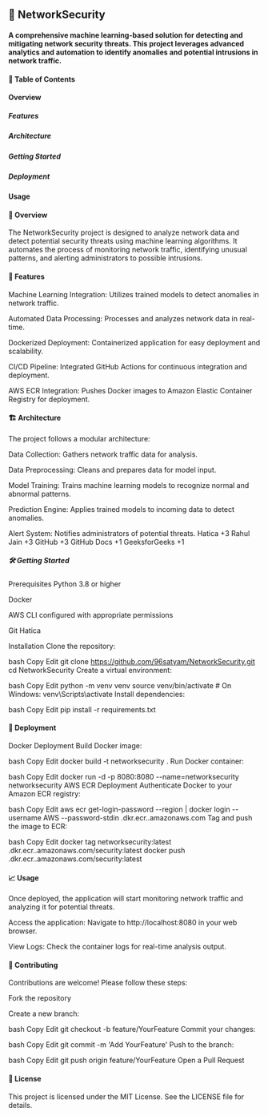 ## 🔐 NetworkSecurity
#### A comprehensive machine learning-based solution for detecting and mitigating network security threats. This project leverages advanced analytics and automation to identify anomalies and potential intrusions in network traffic.​

#### 📌 Table of Contents
#### Overview

##### Features

##### Architecture

##### Getting Started

##### Deployment

#### Usage



#### 🧠 Overview
The NetworkSecurity project is designed to analyze network data and detect potential security threats using machine learning algorithms. It automates the process of monitoring network traffic, identifying unusual patterns, and alerting administrators to possible intrusions.​

#### 🚀 Features
Machine Learning Integration: Utilizes trained models to detect anomalies in network traffic.

Automated Data Processing: Processes and analyzes network data in real-time.

Dockerized Deployment: Containerized application for easy deployment and scalability.

CI/CD Pipeline: Integrated GitHub Actions for continuous integration and deployment.

AWS ECR Integration: Pushes Docker images to Amazon Elastic Container Registry for deployment.​

#### 🏗️ Architecture
The project follows a modular architecture:​

Data Collection: Gathers network traffic data for analysis.

Data Preprocessing: Cleans and prepares data for model input.

Model Training: Trains machine learning models to recognize normal and abnormal patterns.

Prediction Engine: Applies trained models to incoming data to detect anomalies.

Alert System: Notifies administrators of potential threats.​
Hatica
+3
Rahul Jain
+3
GitHub
+3
GitHub Docs
+1
GeeksforGeeks
+1

##### 🛠️ Getting Started
Prerequisites
Python 3.8 or higher

Docker

AWS CLI configured with appropriate permissions

Git​
Hatica

Installation
Clone the repository:

bash
Copy
Edit
git clone https://github.com/96satyam/NetworkSecurity.git
cd NetworkSecurity
Create a virtual environment:

bash
Copy
Edit
python -m venv venv
source venv/bin/activate  # On Windows: venv\Scripts\activate
Install dependencies:

bash
Copy
Edit
pip install -r requirements.txt
#### 🚢 Deployment
Docker Deployment
Build Docker image:

bash
Copy
Edit
docker build -t networksecurity .
Run Docker container:

bash
Copy
Edit
docker run -d -p 8080:8080 --name=networksecurity networksecurity
AWS ECR Deployment
Authenticate Docker to your Amazon ECR registry:

bash
Copy
Edit
aws ecr get-login-password --region <your-region> | docker login --username AWS --password-stdin <your-account-id>.dkr.ecr.<your-region>.amazonaws.com
Tag and push the image to ECR:

bash
Copy
Edit
docker tag networksecurity:latest <your-account-id>.dkr.ecr.<your-region>.amazonaws.com/security:latest
docker push <your-account-id>.dkr.ecr.<your-region>.amazonaws.com/security:latest
#### 📈 Usage
Once deployed, the application will start monitoring network traffic and analyzing it for potential threats.​

Access the application: Navigate to http://localhost:8080 in your web browser.

View Logs: Check the container logs for real-time analysis output.​

#### 🤝 Contributing
Contributions are welcome! Please follow these steps:​

Fork the repository

Create a new branch:

bash
Copy
Edit
git checkout -b feature/YourFeature
Commit your changes:

bash
Copy
Edit
git commit -m 'Add YourFeature'
Push to the branch:

bash
Copy
Edit
git push origin feature/YourFeature
Open a Pull Request

#### 📄 License
This project is licensed under the MIT License. See the LICENSE file for details.​


